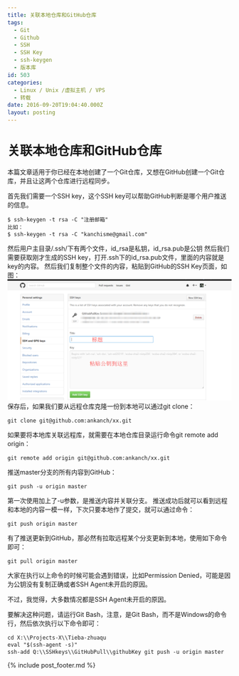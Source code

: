 ```yaml
---
title: 关联本地仓库和GitHub仓库
tags:
  - Git
  - Github
  - SSH
  - SSH Key
  - ssh-keygen
  - 版本库
id: 503
categories:
  - Linux / Unix /虚拟主机 / VPS
  - 转载
date: 2016-09-20T19:04:40.000Z
layout: posting
---
```


# 关联本地仓库和GitHub仓库

本篇文章适用于你已经在本地创建了一个Git仓库，又想在GitHub创建一个Git仓库，并且让这两个仓库进行远程同步。

首先我们需要一个SSH key，这个SSH key可以帮助GitHub判断是哪个用户推送的信息。

```text
$ ssh-keygen -t rsa -C "注册邮箱"
比如：
$ ssh-keygen -t rsa -C "kanchisme@gmail.com"
```

 然后用户主目录/.ssh/下有两个文件，id_rsa是私钥，id_rsa.pub是公钥 然后我们需要获取刚才生成的SSH key，打开.ssh下的id_rsa.pub文件，里面的内容就是key的内容。 然后我们复制整个文件的内容，粘贴到GitHub的SSH Key页面，如图： [![qq%e6%88%aa%e5%9b%be20160920185818](https://raw.githubusercontent.com/ankanch/blog/master/images/wp-content/uploads/2016/09/QQ截图20160920185818-1024x553.png)](https://raw.githubusercontent.com/ankanch/blog/master/images/wp-content/uploads/2016/09/QQ截图20160920185818.png) 保存后，如果我们要从远程仓库克隆一份到本地可以通过git clone：

```text
git clone git@github.com:ankanch/xx.git
```

 如果要将本地库关联远程库，就需要在本地仓库目录运行命令git remote add origin：

```text
git remote add origin git@github.com:ankanch/xx.git
```

 推送master分支的所有内容到GitHub：

```text
git push -u origin master
```

 第一次使用加上了-u参数，是推送内容并关联分支。 推送成功后就可以看到远程和本地的内容一模一样，下次只要本地作了提交，就可以通过命令：

```text
git push origin master
```

 有了推送更新到GitHub，那必然有拉取远程某个分支更新到本地，使用如下命令即可：

```text
git pull origin master
```

大家在执行以上命令的时候可能会遇到错误，比如Permission Denied，可能是因为公钥没有复制正确或者SSH Agent未开启的原因。

不过，我觉得，大多数情况都是SSH Agent未开启的原因。

要解决这种问题，请运行Git Bash，注意，是Git Bash，而不是Windows的命令行，然后依次执行以下命令即可：

```
cd X:\\Projects-X\\Tieba-zhuaqu  
eval "$(ssh-agent -s)"  
ssh-add Q:\\SSHkeys\\GitHubPull\\githubKey git push -u origin master
```



{% include post_footer.md %}